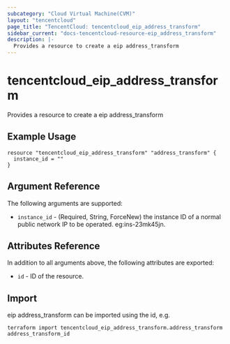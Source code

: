 ```yaml
---
subcategory: "Cloud Virtual Machine(CVM)"
layout: "tencentcloud"
page_title: "TencentCloud: tencentcloud_eip_address_transform"
sidebar_current: "docs-tencentcloud-resource-eip_address_transform"
description: |-
  Provides a resource to create a eip address_transform
---
```


# tencentcloud_eip_address_transform

Provides a resource to create a eip address_transform

## Example Usage

```hcl
resource "tencentcloud_eip_address_transform" "address_transform" {
  instance_id = ""
}
```

## Argument Reference

The following arguments are supported:

* `instance_id` - (Required, String, ForceNew) the instance ID of a normal public network IP to be operated. eg:ins-23mk45jn.

## Attributes Reference

In addition to all arguments above, the following attributes are exported:

* `id` - ID of the resource.



## Import

eip address_transform can be imported using the id, e.g.

```
terraform import tencentcloud_eip_address_transform.address_transform address_transform_id
```

